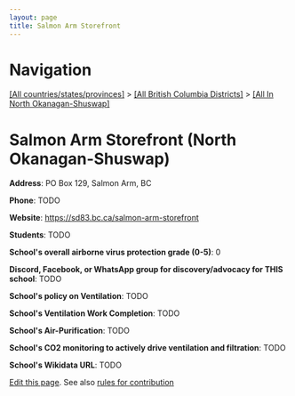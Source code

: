```yaml
---
layout: page
title: Salmon Arm Storefront
---
```

# Navigation

[[All countries/states/provinces]](../../..) > [[All British Columbia Districts]](../..) > [[All In North Okanagan-Shuswap]](..)

# Salmon Arm Storefront (North Okanagan-Shuswap)

**Address**: PO Box 129, Salmon Arm, BC

**Phone**: TODO

**Website**: <https://sd83.bc.ca/salmon-arm-storefront>

**Students**: TODO

**School's overall airborne virus protection grade (0-5)**: 0

**Discord, Facebook, or WhatsApp group for discovery/advocacy for THIS school**: TODO

**School's policy on Ventilation**: TODO

**School's Ventilation Work Completion**: TODO

**School's Air-Purification**: TODO

**School's CO2 monitoring to actively drive ventilation and filtration**: TODO

**School's Wikidata URL**: TODO


[Edit this page](https://github.com/ventilate-schools/BC/edit/main/./North_Okanagan-Shuswap/Salmon_Arm_Storefront.md). See also [rules for contribution](../../../contribution-rules/)